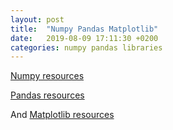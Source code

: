 ```yaml
---
layout: post
title:  "Numpy Pandas Matplotlib"
date:   2019-08-09 17:11:30 +0200
categories: numpy pandas libraries
---
```



[Numpy resources](https://sebastianraschka.com/pdf/books/dlb/appendix_f_numpy-intro.pdf)

[Pandas resources](https://pandas.pydata.org/pandas-docs/stable/getting_started/10min.html)

And [Matplotlib resources](https://matplotlib.org/users/beginner.html)
